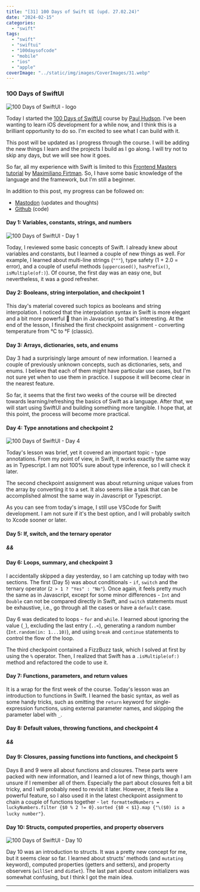 ```yaml
---
title: "[31] 100 Days of Swift UI (upd. 27.02.24)"
date: "2024-02-15"
categories:
  - "swift"
tags:
  - "swift"
  - "swiftui"
  - "100daysofcode"
  - "mobile"
  - "ios"
  - "apple"
coverImage: "../static/img/images/CoverImages/31.webp"
---
```


### 100 Days of SwiftUI

![100 Days of SwiftUI - logo](https://www.create-react-app.com/static/img/images/31/logo.webp)

Today I started the [100 Days of SwiftUI](https://www.hackingwithswift.com/100/swiftui) course by [Paul Hudson](https://mastodon.social/@twostraws). I've been wanting to learn iOS development for a while now, and I think this is a brilliant opportunity to do so. I'm excited to see what I can build with it.

This post will be updated as I progress through the course. I will be adding the new things I learn and the projects I build as I go along. I will try not to skip any days, but we will see how it goes.

So far, all my experience with Swift is limited to this [Frontend Masters tutorial](https://frontendmasters.com/courses/swift-ios/) by [Maximiliano Firtman](https://firt.dev/). So, I have some basic knowledge of the language and the framework, but I'm still a beginner.

In addition to this post, my progress can be followed on:

- [Mastodon](https://notacult.social/@villivald) (updates and thoughts)
- [Github](https://github.com/villivald/100_Days_of_SwiftUI/tree/main) (code)

#### Day 1: Variables, constants, strings, and numbers

![100 Days of SwiftUI - Day 1](https://www.create-react-app.com/static/img/images/31/day1.webp)

Today, I reviewed some basic concepts of Swift. I already knew about variables and constants, but I learned a couple of new things as well. For example, I learned about multi-line strings (`"""`), type safety (1 + 2.0 = error), and a couple of useful methods (`uppercased()`, `hasPrefix()`, `isMultiple(of:)`). Of course, the first day was an easy one, but nevertheless, it was a good refresher.

#### Day 2: Booleans, string interpolation, and checkpoint 1

This day's material covered such topics as booleans and string interpolation. I noticed that the interpolation syntax in Swift is more elegant and a bit more powerful 🤔 than in Javascript, so that's interesting. At the end of the lesson, I finished the first checkpoint assignment - converting temperature from °C to °F (classic).

#### Day 3: Arrays, dictionaries, sets, and enums

Day 3 had a surprisingly large amount of new information. I learned a couple of previously unknown concepts, such as dictionaries, sets, and enums. I believe that each of them might have particular use cases, but I'm not sure yet when to use them in practice. I suppose it will become clear in the nearest feature.

So far, it seems that the first two weeks of the course will be directed towards learning/refreshing the basics of Swift as a language. After that, we will start using SwiftUI and building something more tangible. I hope that, at this point, the process will become more practical.

#### Day 4: Type annotations and checkpoint 2

![100 Days of SwiftUI - Day 4](https://www.create-react-app.com/static/img/images/31/day4.webp)

Today's lesson was brief, yet it covered an important topic - type annotations. From my point of view, in Swift, it works exactly the same way as in Typescript. I am not 100% sure about type inference, so I will check it later.

The second checkpoint assignment was about returning unique values from the array by converting it to a set. It also seems like a task that can be accomplished almost the same way in Javascript or Typescript.

As you can see from today's image, I still use VSCode for Swift development. I am not sure if it's the best option, and I will probably switch to Xcode sooner or later.

#### Day 5: If, switch, and the ternary operator

##### &&

#### Day 6: Loops, summary, and checkpoint 3

I accidentally skipped a day yesterday, so I am catching up today with two sections. The first (Day 5) was about conditionals - `if`, `switch` and the ternary operator (`2 > 1 ? "Yes" : "No"`). Once again, it feels pretty much the same as in Javascript, except for some minor differences - `Int` and `Double` can not be compared directly in Swift, and `switch` statements must be exhaustive, i.e., go through all the cases or have a `default` case.

Day 6 was dedicated to loops - `for` and `while`. I learned about ignoring the value (`_`), excluding the last entry (`..<`), generating a random number (`Int.random(in: 1...10)`), and using `break` and `continue` statements to control the flow of the loop.

The third checkpoint contained a FizzBuzz task, which I solved at first by using the `%` operator. Then, I realized that Swift has a `.isMultiple(of:)` method and refactored the code to use it.

#### Day 7: Functions, parameters, and return values

It is a wrap for the first week of the course. Today's lesson was an introduction to functions in Swift. I learned the basic syntax, as well as some handy tricks, such as omitting the `return` keyword for single-expression functions, using external parameter names, and skipping the parameter label with `_`.

#### Day 8: Default values, throwing functions, and checkpoint 4

##### &&

#### Day 9: Closures, passing functions into functions, and checkpoint 5

Days 8 and 9 were all about functions and closures. These parts were packed with new information, and I learned a lot of new things, though I am unsure if I remember all of them. Especially the part about closures felt a bit tricky, and I will probably need to revisit it later. However, it feels like a powerful feature, so I also used it in the latest checkpoint assignment to chain a couple of functions together - `let formattedNumbers = luckyNumbers.filter {$0 % 2 != 0}.sorted {$0 < $1}.map {"\($0) is a lucky number"}`.

#### Day 10: Structs, computed properties, and property observers

![100 Days of SwiftUI - Day 10](https://www.create-react-app.com/static/img/images/31/day10.webp)

Day 10 was an introduction to structs. It was a pretty new concept for me, but it seems clear so far. I learned about structs' methods (and `mutating` keyword), computed properties (getters and setters), and property observers (`willSet` and `didSet`). The last part about custom initializers was somewhat confusing, but I think I got the main idea.

---
